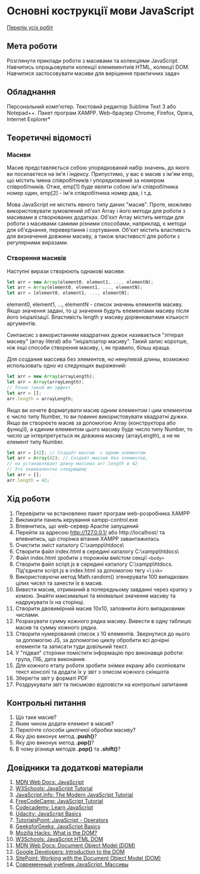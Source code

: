 # Основні кострукції мови JavaScript

[Перелік усіх робіт](README.md)

## Мета роботи

Розглянути приклади роботи з масивами та колекціями JavaScript. Навчитись опрацьовувати колекції елемементиів HTML, колекції DOM. Навчитися застосовувати масиви для вирішення практичних задач

## Обладнання

Персональний комп'ютер. Текстовий редактор Sublime Text 3 або Notepad++. Пакет програм XAMPP. Web-браузер Chrome, Firefox, Opera, Internet Explorer*

## Теоретичні відомості

### Масиви

Масив представляється собою упорядкований набір значень, до якого ви посилаєтеся на ім'я і індексу. Припустимо, у вас є масив з ім'ям emp, що містить імена співробітників і упорядкований за номером співробітників. Отже, emp[1] буде являти собою ім'я співробітника номер один, emp[2] - ім'я співробітника номер два, і т.д.

Мова JavaScript не містить явного типу даних "масив". Проте, можливо використовувати зумовлений об'єкт Array і його методи для роботи з масивами в створюваних додатках. Об'єкт Array містить методи для роботи з масивами самими різними способами, наприклад, є методи для об'єднання, перевертання і сортування. Об'єкт містить властивість для визначення довжини масиву, а також властивості для роботи з регулярними виразами.

### Створення масивів

Наступні вирази створюють однакові масиви:
```js
let arr = new Array(element0, element1, ..., elementN);
let arr = Array(element0, element1, ..., elementN);
let arr = [element0, element1, ..., elementN];
```
element0, element1, ..., elementN - список значень елементів масиву. Якщо значення задані, то ці значення будуть елементами масиву після його ініціалізації. Властивість length у масиву дорівнюватиме кількості аргументів.

Синтаксис з використанням квадратних дужок називається "літерал масиву" (array literal) або "ініціалізатор масиву". Такий запис коротше, ніж інші способи створення масиву, і, як правило, більш краща.

Для создания массива без элементов, но ненулевой длины, возможно использовать одно из следующих выражений:
```js
let arr = new Array(arrayLength);
let arr = Array(arrayLength);
// Точно такой же эффект
let arr = [];
arr.length = arrayLength;
```
Якщо ви хочете форматувати масив одним елементом і цим елементом є число типу Number, то ви повинні використовувати квадратні дужки. Якщо ви створюєте масив за допомогою Array (конструктора або функції), а єдиним елементом цього масиву буде число типу Number, то число це інтерпретується як довжина масиву (arrayLength), а не як елемент типу Number.
```js
let arr = [42]; // Создаёт массив  с одним элементом
let arr = Array(42); // Создаёт массив без элементов,
// но устанавлявает длину массива arr.length в 42
// Это эквивалентно следующему
let arr = [];
arr.length = 42;
```

## Хід роботи

1. Перевірити чи встановлено пакет програм web-розробника XAMPP
2. Викликати панель керування xampp-control.exe
3. Впевнитись, що web-сервер Apache запущений
4. Перейти за адресою http://127.0.0.1/ або http://localhost/ та впевнитись, що сторінка вітання XAMPP завантажилась
5. Очистити зміст каталогу C:\xampp\htdocs\
6. Створити файл index.html в середині каталогу C:\xampp\htdocs\
7. Файл index.html зробити з порожнім вмістом секції `<body>`
8. Створити файл script.js в середині каталогу C:\xampp\htdocs\. Під'єднати script.js в index.html за допомогою тегу `<link>`
9. Використовуючи метод Math.random() згенерувати 100 випадкових цілих чисел та занести їх в масив.
10. Вивести масив, отриманий в попередньому завданні через крапку з комою. Знайти максимальні та мінімальні значення масиву та надрукувати їх на сторінці.
11. Створити двовимірний масив 10х10, заповнити його випадковими числами.
12. Розрахувати сумму кожного рядка масиву. Вивести в одну таблицю масив та сумму кожного рядка.
13. Створити нумерований список з 10 елементів. Звернутися до нього за допомогою JS, за допомогою циклу обробити всі дочірні елементи та записати туди довільний текст.
14. У "підвал" сторінки помістити інформацію про виконавця роботи: група, ПІБ, дата виконання.
15. Для кожного етапу роботи зробити знімки екрану або скопіювати текст консолі та додати їх у звіт з описом кожного скіншота
16. Зберегти звіт у форматі PDF
17. Роздрукувати звіт та письмово відповісти на контрольні запитання

## Контрольні питання

1. Що таке масив?
2. Яким чином додати елемент в масив?
3. Перелічте способи циклічної обробки масиву?
4. Яку дію виконує метод **.push()**?
5. Яку дію виконує метод **.pop()**?
6. В чому різниця методів **.pop()** та **.shift()**?

## Довідники та додаткові матеріали

1. [MDN Web Docs: JavaScript](https://developer.mozilla.org/en-US/docs/Web/JavaScript)
2. [W3Schools: JavaScript Tutorial](https://www.w3schools.com/js/)
3. [JavaScript.info: The Modern JavaScript Tutorial](https://javascript.info/)
4. [FreeCodeCamp: JavaScript Tutorial](https://www.freecodecamp.org/learn/javascript-algorithms-and-data-structures/basic-javascript/)
5. [Codecademy: Learn JavaScript](https://www.codecademy.com/learn/introduction-to-javascript)
6. [Udacity: JavaScript Basics](https://www.udacity.com/course/javascript-basics--ud804)
7. [TutorialsPoint: JavaScript - Operators](https://www.tutorialspoint.com/javascript/javascript_operators.htm)
8. [GeeksforGeeks: JavaScript Basics](https://www.geeksforgeeks.org/javascript-basics/)
9. [Mozilla Hacks: What is the DOM?](https://hacks.mozilla.org/2019/01/what-is-the-dom/)
10. [W3Schools: JavaScript HTML DOM](https://www.w3schools.com/js/js_htmldom.asp)
11. [MDN Web Docs: Document Object Model (DOM)](https://developer.mozilla.org/en-US/docs/Web/API/Document_Object_Model)
12. [Google Developers: Introduction to the DOM](https://developers.google.com/web/fundamentals/accessibility/how-to-review)
13. [SitePoint: Working with the Document Object Model (DOM)](https://www.sitepoint.com/dom-manipulation-vanilla-javascript-no-jquery/) 
14. [Современный учебник JavaScript. Массивы](https://learn.javascript.ru/array)